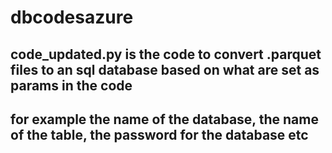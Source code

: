 # dbcodesazure

## code_updated.py is the code to convert .parquet files to an sql database based on what are set as params in the code
## for example the name of the database, the name of the table, the password for the database etc

